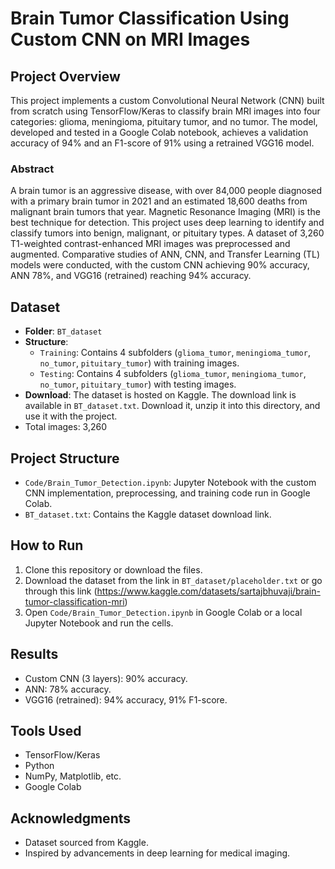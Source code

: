 # Brain Tumor Classification Using Custom CNN on MRI Images

## Project Overview
This project implements a custom Convolutional Neural Network (CNN) built from scratch using TensorFlow/Keras to classify brain MRI images into four categories: glioma, meningioma, pituitary tumor, and no tumor. The model, developed and tested in a Google Colab notebook, achieves a validation accuracy of 94% and an F1-score of 91% using a retrained VGG16 model.

### Abstract
A brain tumor is an aggressive disease, with over 84,000 people diagnosed with a primary brain tumor in 2021 and an estimated 18,600 deaths from malignant brain tumors that year. Magnetic Resonance Imaging (MRI) is the best technique for detection. This project uses deep learning to identify and classify tumors into benign, malignant, or pituitary types. A dataset of 3,260 T1-weighted contrast-enhanced MRI images was preprocessed and augmented. Comparative studies of ANN, CNN, and Transfer Learning (TL) models were conducted, with the custom CNN achieving 90% accuracy, ANN 78%, and VGG16 (retrained) reaching 94% accuracy.

## Dataset
- **Folder**: `BT_dataset`
- **Structure**:
  - `Training`: Contains 4 subfolders (`glioma_tumor`, `meningioma_tumor`, `no_tumor`, `pituitary_tumor`) with training images.
  - `Testing`: Contains 4 subfolders (`glioma_tumor`, `meningioma_tumor`, `no_tumor`, `pituitary_tumor`) with testing images.
- **Download**: The dataset is hosted on Kaggle. The download link is available in `BT_dataset.txt`. Download it, unzip it into this directory, and use it with the project.
- Total images: 3,260

## Project Structure
- `Code/Brain_Tumor_Detection.ipynb`: Jupyter Notebook with the custom CNN implementation, preprocessing, and training code run in Google Colab.
- `BT_dataset.txt`: Contains the Kaggle dataset download link.

## How to Run
1. Clone this repository or download the files.
2. Download the dataset from the link in `BT_dataset/placeholder.txt` or go through this link (https://www.kaggle.com/datasets/sartajbhuvaji/brain-tumor-classification-mri)
3. Open `Code/Brain_Tumor_Detection.ipynb` in Google Colab or a local Jupyter Notebook and run the cells.

## Results
- Custom CNN (3 layers): 90% accuracy.
- ANN: 78% accuracy.
- VGG16 (retrained): 94% accuracy, 91% F1-score.

## Tools Used
- TensorFlow/Keras
- Python
- NumPy, Matplotlib, etc.
- Google Colab

## Acknowledgments
- Dataset sourced from Kaggle.
- Inspired by advancements in deep learning for medical imaging.
